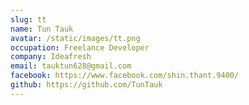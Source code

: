 ```yaml
---
slug: tt
name: Tun Tauk
avatar: /static/images/tt.png
occupation: Freelance Developer
company: Ideafresh
email: tauktun628@gmail.com
facebook: https://www.facebook.com/shin.thant.9400/
github: https://github.com/TunTauk
---
```

